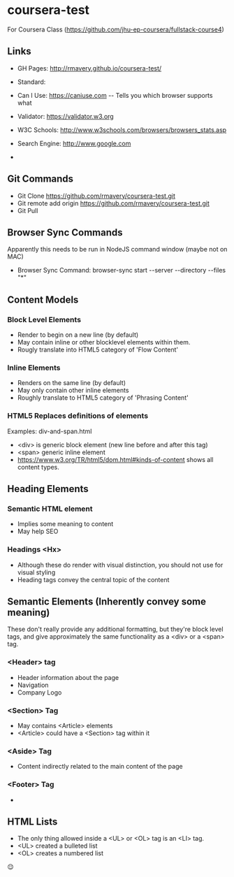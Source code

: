 # coursera-test
For Coursera Class (https://github.com/jhu-ep-coursera/fullstack-course4) 

## Links ##
* GH Pages: http://rmavery.github.io/coursera-test/

* Standard: 
* Can I Use: https://caniuse.com
 -- Tells you which browser supports what
* Validator: https://validator.w3.org
* W3C Schools: http://www.w3schools.com/browsers/browsers_stats.asp
* Search Engine: http://www.google.com 
* 
 
## Git Commands ##
* Git Clone https://github.com/rmavery/coursera-test.git
* Git remote add origin https://github.com/rmavery/coursera-test.git
* Git Pull

## Browser Sync Commands ##
Apparently this needs to be run in NodeJS command window (maybe not on MAC) 
* Browser Sync Command: browser-sync start --server --directory --files "*"

## Content Models
### Block Level Elements
* Render to begin on a new line (by default) 
* May contain inline or other blocklevel elements within them. 
* Rougly translate into HTML5 category of 'Flow Content' 

### Inline Elements
* Renders on the same line (by default)
* May only contain other inline elements 
* Roughly translate to HTML5 category of 'Phrasing Content' 

### HTML5 Replaces definitions of elements
Examples: div-and-span.html 
* <div&gt; is generic block element (new line before and after this tag)
* <span&gt; generic inline element 
* https://www.w3.org/TR/html5/dom.html#kinds-of-content shows all content types. 

## Heading Elements 
### Semantic HTML element
* Implies some meaning to content 
* May help SEO
### Headings <Hx&gt;
* Although these do render with visual distinction, you should not use for visual styling 
* Heading tags convey the central topic of the content


## Semantic Elements (Inherently convey some meaning) 
These don't really provide any additional formatting, but they're block level tags, and give approximately the same functionality as a &lt;div&gt; or a &lt;span&gt; tag.  
### &lt;Header&gt; tag 
* Header information about the page
* Navigation
* Company Logo
### &lt;Section&gt; Tag
* May contains &lt;Article&gt; elements 
* &lt;Article&gt; could have a &lt;Section&gt; tag within it 
### &lt;Aside&gt; Tag 
* Content indirectly related to the main content of the page 
### &lt;Footer&gt; Tag 
* 

## HTML Lists 
* The only thing allowed inside a &lt;UL&gt; or &lt;OL&gt; tag is an &lt;LI&gt; tag.  
* &lt;UL&gt; created a bulleted list
* &lt;OL&gt; creates a numbered list

 


:relieved:
